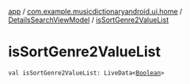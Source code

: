 [app](../../index.md) / [com.example.musicdictionaryandroid.ui.home](../index.md) / [DetailsSearchViewModel](index.md) / [isSortGenre2ValueList](./is-sort-genre2-value-list.md)

# isSortGenre2ValueList

`val isSortGenre2ValueList: LiveData<`[`Boolean`](https://kotlinlang.org/api/latest/jvm/stdlib/kotlin/-boolean/index.html)`>`